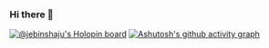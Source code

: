 ### Hi there 👋


[![@jebinshaju's Holopin board](https://holopin.me/jebinshaju)](https://holopin.io/@jebinshaju)
[![Ashutosh's github activity graph](https://github-readme-activity-graph.cyclic.app/graph?username=jebinshaju&bg_color=1a191a&color=9e4c98&line=0033ff&point=40a225&area=true&hide_border=true)](https://github.com/ashutosh00710/github-readme-activity-graph)
